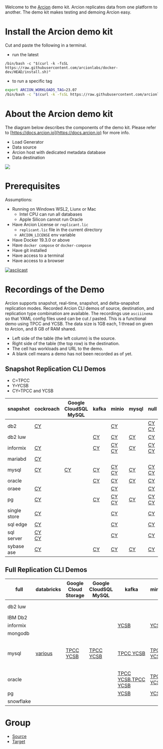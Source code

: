Welcome to the [Arcion](http://arcion.io) demo kit.
Arcion replicates data from one platform to another.
The demo kit makes testing and demoing Arcion easy.

# Install the Arcion demo kit  

Cut and paste the following in a terminal.

- run the latest
```
/bin/bash -c "$(curl -k -fsSL https://raw.githubusercontent.com/arcionlabs/docker-dev/HEAD/install.sh)"
```

- to run a specific tag
```bash
export ARCION_WORKLOADS_TAG=23.07
/bin/bash -c "$(curl -k -fsSL https://raw.githubusercontent.com/arcionlabs/docker-dev/${ARCION_WORKLOADS_TAG:-HEAD}/install.sh)"
```

# About the Arcion demo kit  

The diagram below describes the components of the demo kit.  Please refer to [https://docs.arcion.io](https://docs.arcion.io) for more info.

- Load Generator
- Data source
- Arcion host with dedicated metadata database
- Data destination

[![](https://mermaid.ink/img/pako:eNpNj8FqwzAQRH9F7MmF-OCrKQHXhlJwoFTpocg5bKxNYxpLYb06lJB_rxQF0j09mJkd5gKjtwQ1fDOej6r_GJyK15veo1Wv5IhRPD_veb19b8s2wVerX3aqLNdKZ_cS9jne8Dh5p9pTWIQ4i-ma6sEbU2xIUKVPHQo-7bJGzmbQptA-8Ej_LLe2pjL3giSoz7d7sqlu8tYUHS0yOZToeWRhBTPxjJONMy8pMoAcaaYB6ogW-WeAwV2jD4N4_etGqIUDrSCcLQp1E8Z5M9QHPC10_QN9k16L?type=png)](https://mermaid.live/edit#pako:eNpNj8FqwzAQRH9F7MmF-OCrKQHXhlJwoFTpocg5bKxNYxpLYb06lJB_rxQF0j09mJkd5gKjtwQ1fDOej6r_GJyK15veo1Wv5IhRPD_veb19b8s2wVerX3aqLNdKZ_cS9jne8Dh5p9pTWIQ4i-ma6sEbU2xIUKVPHQo-7bJGzmbQptA-8Ej_LLe2pjL3giSoz7d7sqlu8tYUHS0yOZToeWRhBTPxjJONMy8pMoAcaaYB6ogW-WeAwV2jD4N4_etGqIUDrSCcLQp1E8Z5M9QHPC10_QN9k16L)

# Prerequisites

Assumptions:

- Running on Windows WSL2, Liunx or Mac 
  - Intel CPU can run all databases
  - Apple Silicon cannot run Oracle 
- Have Arcion License or `replicant.lic`
  - `replicant.lic` file in the current directory 
  - `ARCION_LICENSE` env variable    
- Have Docker 19.3.0 or above
- Have `docker compose` or `docker-compose` 
- Have git installed
- Have access to a terminal
- Have access to a browser


[![asciicast](https://asciinema.org/a/587770.svg)](https://asciinema.org/a/587770)

# Recordings of the Demo

Arcion supports snapshot, real-time, snapshot, and delta-snapshot replication modes.
Recorded Arcion CLI demos of source, destination, and replication type combination are available.
The recordings use `asciiinema` so that YAML config files used can be cut / pasted.
This is a functional demo using TPCC and YCSB.
The data size is 1GB each, 1 thread on given to Arcion, and 8 GB of RAM shared.  

- Left side of the table (the left column) is the source.
- Right side of the table (the top row) is the destination.
- The cell has workloads and URL to the demo.
- A blank cell means a demo has not been recorded as of yet.
   
## Snapshot Replication CLI Demos

- C=TPCC
- Y=YCSB
- CY=TPCC and YCSB

snapshot | cockroach | Google CloudSQL MySQL | kafka | minio | mysql | null | oracle | pg | redis stream | single store | snow flake | sql edge | sql server | yuga byte
-- | -- | -- | -- | -- | -- | -- | -- | -- | -- | -- | -- | -- | -- | --
db2 | [CY](./docs/resources/asciinema/snapshot_db2_cockroach.ascii.cast.gif) |   |   | [CY](./docs/resources/asciinema/snapshot_db2_minio.ascii.cast.gif) |   | [CY](./docs/resources/asciinema/snapshot_db2_null.ascii.cast.gif)<br />[CY](./docs/resources/asciinema/snapshot_db2_null.ascii.cast.gif) |   |   |   | [CY](./docs/resources/asciinema/snapshot_db2_s2.ascii.cast.gif) |   |   | [CY](./docs/resources/asciinema/snapshot_db2_sqlserver.ascii.cast.gif) |  
db2 luw |   |   | [CY](https://asciinema.org/a/596930) | [CY](https://asciinema.org/a/596933) | [CY](https://asciinema.org/a/596925) | [CY](https://asciinema.org/a/596934) | [CY](https://asciinema.org/a/596927) | [CY](https://asciinema.org/a/596926) | [CY](https://asciinema.org/a/596929) |   | [CY](https://asciinema.org/a/596928) |   |   |  
informix | [CY](./docs/resources/asciinema/snapshot_informix_cockroach.ascii.cast.gif) |   | [CY](https://asciinema.org/a/596949) | [CY](https://asciinema.org/a/596417)<br />[CY](./docs/resources/asciinema/snapshot_informix_minio.ascii.cast.gif) | [CY](https://asciinema.org/a/596950) | [CY](https://asciinema.org/a/596416)<br />[CY](./docs/resources/asciinema/snapshot_informix_null.ascii.cast.gif) | [CY](https://asciinema.org/a/596952) | [CY](https://asciinema.org/a/596953) | [CY](https://asciinema.org/a/596955) | [CY](./docs/resources/asciinema/snapshot_informix_s2.ascii.cast.gif) | [CY](https://asciinema.org/a/596415) |   | [CY](./docs/resources/asciinema/snapshot_informix_sqlserver.ascii.cast.gif) |  
mariabd | [CY](https://asciinema.org/a/599290) |   |   |   |   |   |   |   |   |   |   |   |   |  
mysql | [CY](./docs/resources/asciinema/snapshot_mysql_cockroach.ascii.cast.gif) | [CY](https://asciinema.org/a/597662) | [CY](https://asciinema.org/a/596940) | [CY](https://asciinema.org/a/596938)<br />[CY](./docs/resources/asciinema/snapshot_mysql_minio.ascii.cast.gif) | [CY](https://asciinema.org/a/596941) | [CY](https://asciinema.org/a/596942)<br />[CY](./docs/resources/asciinema/snapshot_mysql_null.ascii.cast.gif) | [CY](https://asciinema.org/a/596943) | [CY](https://asciinema.org/a/596937) | [CY](https://asciinema.org/a/596948) | [CY](./docs/resources/asciinema/snapshot_mysql_s2.ascii.cast.gif) | [CY](https://asciinema.org/a/M27aYd5QkOStjN80Pdqx2hBCc) |   | [CY](./docs/resources/asciinema/snapshot_mysql_sqlserver.ascii.cast.gif) |  
oracle |   |   | [CY](https://asciinema.org/a/596635) | [CY](https://asciinema.org/a/596638) | [CY](https://asciinema.org/a/596642) | [CY](https://asciinema.org/a/596643) | [CY](https://asciinema.org/a/596958) | [CY](https://asciinema.org/a/596641) | [CY](https://asciinema.org/a/596957) |   | [CY](https://asciinema.org/a/596634) |   |   | [](https://youtu.be/nKqncxWjRvM)
oraee | [CY](./docs/resources/asciinema/snapshot_oraee_cockroach.ascii.cast.gif) |   |   | [CY](./docs/resources/asciinema/snapshot_oraee_minio.ascii.cast.gif) |   | [CY](./docs/resources/asciinema/snapshot_oraee_null.ascii.cast.gif) |   |   |   | [CY](./docs/resources/asciinema/snapshot_oraee_s2.ascii.cast.gif) |   |   | [CY](./docs/resources/asciinema/snapshot_oraee_sqlserver.ascii.cast.gif) |  
pg | [CY](./docs/resources/asciinema/snapshot_pg_cockroach.ascii.cast.gif) |   | [CY](https://asciinema.org/a/596959) | [CY](https://asciinema.org/a/596960)<br />[CY](./docs/resources/asciinema/snapshot_pg_minio.ascii.cast.gif) | [CY](https://asciinema.org/a/596962) | [CY](https://asciinema.org/a/596963)<br />[CY](./docs/resources/asciinema/snapshot_pg_null.ascii.cast.gif) |   | [CY](https://asciinema.org/a/596961) |   | [CY](./docs/resources/asciinema/snapshot_pg_s2.ascii.cast.gif) | [CY](https://asciinema.org/a/596966) |   | [CY](./docs/resources/asciinema/snapshot_pg_sqlserver.ascii.cast.gif) |  
single store | [CY](./docs/resources/asciinema/snapshot_s2_cockroach.ascii.cast.gif) |   |   | [CY](./docs/resources/asciinema/snapshot_s2_minio.ascii.cast.gif) |   | [CY](./docs/resources/asciinema/snapshot_s2_null.ascii.cast.gif) |   |   |   | [CY](./docs/resources/asciinema/snapshot_s2_s2.ascii.cast.gif) |   |   | [CY](./docs/resources/asciinema/snapshot_s2_sqlserver.ascii.cast.gif) |  
sql edge | [CY](./docs/resources/asciinema/snapshot_sqledge_cockroach.ascii.cast.gif) |   |   | [CY](./docs/resources/asciinema/snapshot_sqledge_minio.ascii.cast.gif) |   | [CY](./docs/resources/asciinema/snapshot_sqledge_null.ascii.cast.gif) |   |   |   | [CY](./docs/resources/asciinema/snapshot_sqledge_s2.ascii.cast.gif) |   |   | [CY](./docs/resources/asciinema/snapshot_sqledge_sqlserver.ascii.cast.gif) |  
sql server | [CY](https://asciinema.org/a/599286)<br />[CY](./docs/resources/asciinema/snapshot_sqlserver_cockroach.ascii.cast.gif) |   |   | [CY](./docs/resources/asciinema/snapshot_sqlserver_minio.ascii.cast.gif) |   | [CY](./docs/resources/asciinema/snapshot_sqlserver_null.ascii.cast.gif) |   |   |   | [CY](./docs/resources/asciinema/snapshot_sqlserver_s2.ascii.cast.gif) |   |   | [CY](./docs/resources/asciinema/snapshot_sqlserver_sqlserver.ascii.cast.gif) |  
sybase ase | [CY](https://asciinema.org/a/599284) |   | [CY](https://asciinema.org/a/599184) | [CY](https://asciinema.org/a/599186) | [CY](https://asciinema.org/a/599187) | [CY](https://asciinema.org/a/599193) |   | [CY](https://asciinema.org/a/599192) | [CY](https://asciinema.org/a/599191) | [CY](https://asciinema.org/a/599280) |   | [CY](https://asciinema.org/a/599195) | [CY](https://asciinema.org/a/599194) | [CY](https://asciinema.org/a/599281)

## Full Replication CLI Demos

full | databricks | Google Cloud Storage | Google CloudSQL MySQL | kafka | minio | mongodb | mysql | null | oracle | pg | redis stream | singlestore | snowflake | sqlserver
-- | -- | -- | -- | -- | -- | -- | -- | -- | -- | -- | -- | -- | -- | --
db2 luw |   |   |   |   |   |   | [TPCC YCSB](https://asciinema.org/a/597115) |   | [TPCC YCSB](https://asciinema.org/a/597114) | [TPCC YCSB](https://asciinema.org/a/597116) |   |   |   |  
IBM Db2 |   |   |   |   |   |   |   |   | [various](https://youtu.be/TYXJhwjXIms) |   |   |   |   |  
informix |   |   |   | [YCSB](https://asciinema.org/a/596970) | [YCSB](https://asciinema.org/a/596971) |   | [YCSB](https://asciinema.org/a/596959) | [YCSB](https://asciinema.org/a/596973) | [YCSB](https://asciinema.org/a/46fe1mFKWyIvRhSaqEnIrGacN),[YCSB](https://asciinema.org/a/596974) | [YCSB](https://asciinema.org/a/596418),[YCSB](https://asciinema.org/a/596975) | [YCSB](https://asciinema.org/a/596977) |   | [YCSB](https://asciinema.org/a/596402) |  
mongodb |   |   |   |   |   | [](https://youtu.be/33TBVqFDuCk) |   |   |   |   |   |   |   |  
mysql | [various](https://youtu.be/ytKpvWJi3Lo) | [TPCC YCSB](https://asciinema.org/a/597274) | [TPCC YCSB](https://asciinema.org/a/597663) | [TPCC YCSB](https://asciinema.org/a/596184) | [TPCC YCSB](https://asciinema.org/a/596183) |   | [TPCC YCSB](https://asciinema.org/a/596980),[TPCC & YCSB](https://asciinema.org/a/597442),[TPCC & YCSB](https://asciinema.org/a/597443) | [TPCC YCSB](https://asciinema.org/a/596979) | [TPCC YCSB](https://asciinema.org/a/596981) | [TPCC YCSB](https://asciinema.org/a/587771) | [TPCC YCSB](https://asciinema.org/a/596982) | [various](https://youtu.be/x9_ccBjf1EQ) | [](https://asciinema.org/a/8CO7i2Ecj8jPdSh4mFOfDbm9F) |  
oracle | [](https://youtu.be/SAc7v7ZspPw) |   |   | [TPCC YCSB](https://asciinema.org/a/596653),[TPCC YCSB](https://asciinema.org/a/596984) | [TPCC YCSB](https://asciinema.org/a/596652) | [various](https://youtu.be/sK3tZmpb1YI),[](https://youtu.be/dTChAc9GpSc) | [TPCC YCSB](https://asciinema.org/a/596647) | [TPCC YCSB](https://asciinema.org/a/596644) | [various](https://youtu.be/sVhraqx095g) | [TPCC YCSB](https://asciinema.org/a/596651) |   | [various](https://youtu.be/x9_ccBjf1EQ) | [YCSB](https://asciinema.org/a/596633),[](https://youtu.be/XRAFNrhv5cI) |  
pg |   |   |   | [YCSB](https://asciinema.org/a/598279) | [YCSB](https://asciinema.org/a/598285) |   | [YCSB](https://asciinema.org/a/598277) |   | [X](https://asciinema.org/a/598282) | [YCSB](https://asciinema.org/a/598284) | [YCSB](https://asciinema.org/a/598286) |   |   | [YCSB](https://asciinema.org/a/598281)
snowflake |   |   |   |   |   |   |   |   |   |   |   |   |   | [various](https://youtu.be/8sn8KJfh9ns)

# Group

- [Source](./docs/source/README.md)
- [Target](./docs/targets/README.md)

